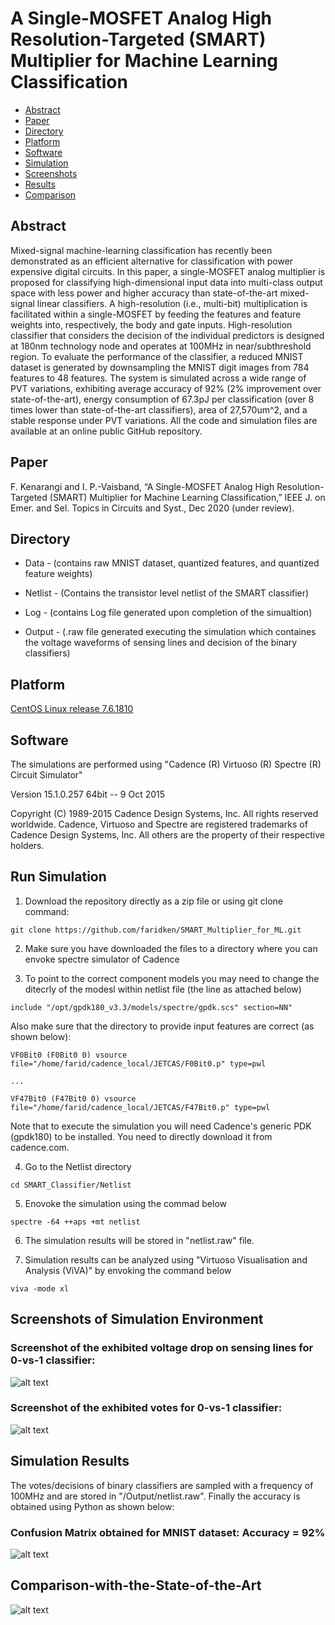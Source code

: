 # A Single-MOSFET Analog High Resolution-Targeted (SMART) Multiplier for Machine Learning Classification

* [Abstract](#Abstract)
* [Paper](#Paper)
* [Directory](#Directory)
* [Platform](#Platform)
* [Software](#Software)
* [Simulation](#Run-Simulation)
* [Screenshots](#Screenshots)
* [Results](#Results)
* [Comparison](#Comparison-with-the-State-of-the-Art)
## Abstract
Mixed-signal machine-learning classification has recently been demonstrated as an efficient alternative for classification with power expensive digital circuits. In this paper, a single-MOSFET analog multiplier is proposed for classifying high-dimensional input data into multi-class output space with less power and higher accuracy than state-of-the-art mixed-signal linear classifiers. A high-resolution (i.e., multi-bit) multiplication is facilitated within a single-MOSFET by feeding the features and feature weights into, respectively, the body and gate inputs. High-resolution classifier that considers the decision of the individual predictors is designed at 180nm technology node and operates at 100MHz in near/subthreshold region.
To evaluate the performance of the classifier, a reduced MNIST dataset is generated by downsampling the MNIST digit images from 784 features to 48 features. The system is simulated across a wide range of PVT variations, exhibiting average accuracy of 92% (2% improvement over state-of-the-art), energy consumption of 67.3pJ per classification (over 8 times lower than state-of-the-art classifiers), area of 27,570um^2, and a stable response under PVT variations. All the code and simulation files are available at an online public GitHub repository.

## Paper
F. Kenarangi and I. P.-Vaisband, “A Single-MOSFET Analog High Resolution-Targeted (SMART) Multiplier for Machine Learning Classification,” IEEE J. on Emer. and Sel. Topics in Circuits and Syst., Dec 2020 (under review).

## Directory

* Data - (contains raw MNIST dataset, quantized features, and quantized feature weights)
* Netlist - (Contains the transistor level netlist of the SMART classifier)
* Log - (contains Log file generated upon completion of the simualtion)

* Output - (.raw file generated executing the simulation which containes the voltage waveforms of sensing lines and decision of the binary classifiers)

<!-- * Results - (screenshots of simulation environment) -->

## Platform
[CentOS Linux release 7.6.1810](https://www.centos.org/)

## Software

The simulations are performed using "Cadence (R) Virtuoso (R) Spectre (R) Circuit Simulator"

Version 15.1.0.257 64bit -- 9 Oct 2015 

Copyright (C) 1989-2015 Cadence Design Systems, Inc. All rights reserved worldwide. Cadence, Virtuoso and Spectre are registered trademarks of Cadence Design Systems, Inc. All others are the property of their respective holders.


## Run Simulation

1. Download the repository directly as a zip file or using git clone command:

`git clone https://github.com/faridken/SMART_Multiplier_for_ML.git`

2. Make sure you have downloaded the files to a directory where you can envoke spectre simulator of Cadence

3. To point to the correct component models you may need to change the ditecrly of the modesl within netlist file (the line as attached below)

`include "/opt/gpdk180_v3.3/models/spectre/gpdk.scs" section=NN"`

Also make sure that the directory to provide input features are correct (as shown below):

`VF0Bit0 (F0Bit0 0) vsource file="/home/farid/cadence_local/JETCAS/F0Bit0.p" type=pwl`

`...`

`VF47Bit0 (F47Bit0 0) vsource file="/home/farid/cadence_local/JETCAS/F47Bit0.p" type=pwl`





Note that to execute the simulation you will need Cadence's generic PDK (gpdk180) to be installed. You need to directly download it from cadence.com.

4. Go to the Netlist directory 

`cd SMART_Classifier/Netlist`

5. Enovoke the simulation using the commad below

`spectre -64 ++aps +mt netlist`

6. The simulation results will be stored in "netlist.raw" file.

7. Simulation results can be analyzed using "Virtuoso Visualisation and Analysis (ViVA)" by envoking the command below

`viva -mode xl`

## Screenshots of Simulation Environment

### Screenshot of the exhibited voltage drop on sensing lines for 0-vs-1 classifier:
![alt text](images/sensing.png)

### Screenshot of the exhibited votes for 0-vs-1 classifier:
![alt text](images/votes.png)

## Simulation Results

The votes/decisions of binary classifiers are sampled with a frequency of 100MHz and are stored in "/Output/netlist.raw". Finally the accuracy is obtained using Python as shown below:      
### Confusion Matrix obtained for MNIST dataset: Accuracy = 92%
![alt text](images/conf_matrix.jpg)


## Comparison-with-the-State-of-the-Art
![alt text](images/comp.jpg)
